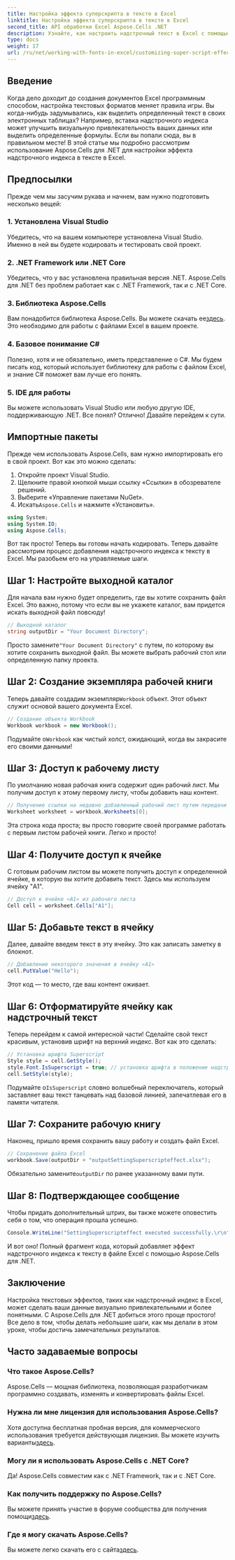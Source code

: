 ```yaml
---
title: Настройка эффекта суперскрипта в тексте в Excel
linktitle: Настройка эффекта суперскрипта в тексте в Excel
second_title: API обработки Excel Aspose.Cells .NET
description: Узнайте, как настроить надстрочный текст в Excel с помощью Aspose.Cells для .NET. Улучшите свои электронные таблицы с помощью простых шагов.
type: docs
weight: 17
url: /ru/net/working-with-fonts-in-excel/customizing-super-script-effect/
---
```

## Введение
Когда дело доходит до создания документов Excel программным способом, настройка текстовых форматов меняет правила игры. Вы когда-нибудь задумывались, как выделить определенный текст в своих электронных таблицах? Например, вставка надстрочного индекса может улучшить визуальную привлекательность ваших данных или выделить определенные формулы. Если вы попали сюда, вы в правильном месте! В этой статье мы подробно рассмотрим использование Aspose.Cells для .NET для настройки эффекта надстрочного индекса в тексте в Excel. 
## Предпосылки
Прежде чем мы засучим рукава и начнем, вам нужно подготовить несколько вещей:
### 1. Установлена Visual Studio
Убедитесь, что на вашем компьютере установлена Visual Studio. Именно в ней вы будете кодировать и тестировать свой проект. 
### 2. .NET Framework или .NET Core
Убедитесь, что у вас установлена правильная версия .NET. Aspose.Cells для .NET без проблем работает как с .NET Framework, так и с .NET Core.
### 3. Библиотека Aspose.Cells
 Вам понадобится библиотека Aspose.Cells. Вы можете скачать ее[здесь](https://releases.aspose.com/cells/net/). Это необходимо для работы с файлами Excel в вашем проекте.
### 4. Базовое понимание C#
Полезно, хотя и не обязательно, иметь представление о C#. Мы будем писать код, который использует библиотеку для работы с файлом Excel, и знание C# поможет вам лучше его понять.
### 5. IDE для работы
Вы можете использовать Visual Studio или любую другую IDE, поддерживающую .NET. 
Все понял? Отлично! Давайте перейдем к сути.
## Импортные пакеты
Прежде чем использовать Aspose.Cells, вам нужно импортировать его в свой проект. Вот как это можно сделать:
1. Откройте проект Visual Studio.
2. Щелкните правой кнопкой мыши ссылку «Ссылки» в обозревателе решений.
3. Выберите «Управление пакетами NuGet».
4.  Искать`Aspose.Cells` и нажмите «Установить». 
```csharp
using System;
using System.IO;
using Aspose.Cells;
```
Вот так просто! Теперь вы готовы начать кодировать.
Теперь давайте рассмотрим процесс добавления надстрочного индекса к тексту в Excel. Мы разобьем его на управляемые шаги.
## Шаг 1: Настройте выходной каталог
Для начала вам нужно будет определить, где вы хотите сохранить файл Excel. Это важно, потому что если вы не укажете каталог, вам придется искать выходной файл повсюду!
```csharp
// Выходной каталог
string outputDir = "Your Document Directory";
```
 Просто замените`"Your Document Directory"` с путем, по которому вы хотите сохранить выходной файл. Вы можете выбрать рабочий стол или определенную папку проекта.
## Шаг 2: Создание экземпляра рабочей книги
 Теперь давайте создадим экземпляр`Workbook` объект. Этот объект служит основой вашего документа Excel.
```csharp
// Создание объекта Workbook
Workbook workbook = new Workbook();
```
 Подумайте о`Workbook` как чистый холст, ожидающий, когда вы закрасите его своими данными!
## Шаг 3: Доступ к рабочему листу
По умолчанию новая рабочая книга содержит один рабочий лист. Мы получим доступ к этому первому листу, чтобы добавить наш контент.
```csharp
// Получение ссылки на недавно добавленный рабочий лист путем передачи его индекса листа
Worksheet worksheet = workbook.Worksheets[0];
```
Эта строка кода проста; вы просто говорите своей программе работать с первым листом рабочей книги. Легко и просто!
## Шаг 4: Получите доступ к ячейке
С готовым рабочим листом вы можете получить доступ к определенной ячейке, в которую вы хотите добавить текст. Здесь мы используем ячейку "A1".
```csharp
// Доступ к ячейке «A1» из рабочего листа
Cell cell = worksheet.Cells["A1"];
```
## Шаг 5: Добавьте текст в ячейку
Далее, давайте введем текст в эту ячейку. Это как записать заметку в блокнот.
```csharp
// Добавление некоторого значения в ячейку «A1»
cell.PutValue("Hello");
```
Этот код — то место, где ваш контент оживает. 
## Шаг 6: Отформатируйте ячейку как надстрочный текст
Теперь перейдем к самой интересной части! Сделайте свой текст красивым, установив шрифт на верхний индекс. Вот как это сделать:
```csharp
// Установка шрифта Superscript
Style style = cell.GetStyle();
style.Font.IsSuperscript = true; // установка шрифта в положение надстрочного индекса
cell.SetStyle(style);
```
 Подумайте о`IsSuperscript` словно волшебный переключатель, который заставляет ваш текст танцевать над базовой линией, запечатлевая его в памяти читателя.
## Шаг 7: Сохраните рабочую книгу
Наконец, пришло время сохранить вашу работу и создать файл Excel. 
```csharp
// Сохранение файла Excel
workbook.Save(outputDir + "outputSettingSuperscripteffect.xlsx");
```
 Обязательно замените`outputDir` по ранее указанному вами пути. 
## Шаг 8: Подтверждающее сообщение
Чтобы придать дополнительный штрих, вы также можете оповестить себя о том, что операция прошла успешно.
```csharp
Console.WriteLine("SettingSuperscripteffect executed successfully.\r\n");
```
И вот оно! Полный фрагмент кода, который добавляет эффект надстрочного индекса к тексту в файле Excel с помощью Aspose.Cells для .NET.
## Заключение
Настройка текстовых эффектов, таких как надстрочный индекс в Excel, может сделать ваши данные визуально привлекательными и более понятными. С Aspose.Cells для .NET добиться этого проще простого! Все дело в том, чтобы делать небольшие шаги, как мы делали в этом уроке, чтобы достичь замечательных результатов.
## Часто задаваемые вопросы
### Что такое Aspose.Cells?
Aspose.Cells — мощная библиотека, позволяющая разработчикам программно создавать, изменять и конвертировать файлы Excel.
### Нужна ли мне лицензия для использования Aspose.Cells?
 Хотя доступна бесплатная пробная версия, для коммерческого использования требуется действующая лицензия. Вы можете изучить варианты[здесь](https://purchase.aspose.com/buy).
### Могу ли я использовать Aspose.Cells с .NET Core?
Да! Aspose.Cells совместим как с .NET Framework, так и с .NET Core.
### Как получить поддержку по Aspose.Cells?
 Вы можете принять участие в форуме сообщества для получения помощи[здесь](https://forum.aspose.com/c/cells/9).
### Где я могу скачать Aspose.Cells?
 Вы можете легко скачать его с сайта[здесь](https://releases.aspose.com/cells/net/).
